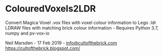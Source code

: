 # ColouredVoxels2LDR
Convert Magica Voxel .vox files with voxel colour information to Lego .ldr LDRAW files with matching brick colour information - 
Requires Python 3.7, numpy and pv-vox-io

Neil Marsden - 17 Feb 2019 - info@cultofthebrick.com
https://cultofthebrick.blogspot.com/
